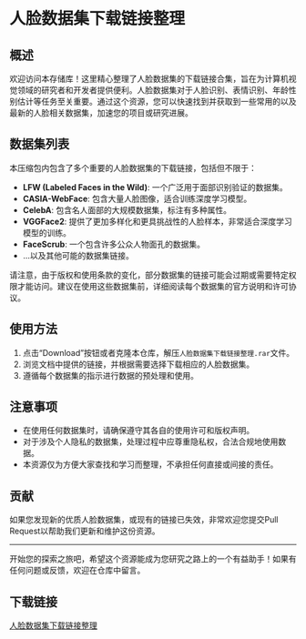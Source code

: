 # 人脸数据集下载链接整理

## 概述

欢迎访问本存储库！这里精心整理了人脸数据集的下载链接合集，旨在为计算机视觉领域的研究者和开发者提供便利。人脸数据集对于人脸识别、表情识别、年龄性别估计等任务至关重要。通过这个资源，您可以快速找到并获取到一些常用的以及最新的人脸相关数据集，加速您的项目或研究进展。

## 数据集列表

本压缩包内包含了多个重要的人脸数据集的下载链接，包括但不限于：

- **LFW (Labeled Faces in the Wild)**: 一个广泛用于面部识别验证的数据集。
- **CASIA-WebFace**: 包含大量人脸图像，适合训练深度学习模型。
- **CelebA**: 包含名人面部的大规模数据集，标注有多种属性。
- **VGGFace2**: 提供了更加多样化和更具挑战性的人脸样本，非常适合深度学习模型的训练。
- **FaceScrub**: 一个包含许多公众人物面孔的数据集。
- ...以及其他可能的数据集链接。

请注意，由于版权和使用条款的变化，部分数据集的链接可能会过期或需要特定权限才能访问。建议在使用这些数据集前，详细阅读每个数据集的官方说明和许可协议。

## 使用方法

1. 点击“Download”按钮或者克隆本仓库，解压`人脸数据集下载链接整理.rar`文件。
2. 浏览文档中提供的链接，并根据需要选择下载相应的人脸数据集。
3. 遵循每个数据集的指示进行数据的预处理和使用。

## 注意事项

- 在使用任何数据集时，请确保遵守其各自的使用许可和版权声明。
- 对于涉及个人隐私的数据集，处理过程中应尊重隐私权，合法合规地使用数据。
- 本资源仅为方便大家查找和学习而整理，不承担任何直接或间接的责任。

## 贡献

如果您发现新的优质人脸数据集，或现有的链接已失效，非常欢迎您提交Pull Request以帮助我们更新和维护这份资源。

---

开始您的探索之旅吧，希望这个资源能成为您研究之路上的一个有益助手！如果有任何问题或反馈，欢迎在仓库中留言。

## 下载链接

[人脸数据集下载链接整理](https://pan.quark.cn/s/a85e8d6f56aa)